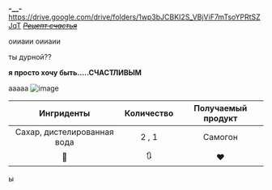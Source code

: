 **-__-**
https://drive.google.com/drive/folders/1wp3bJCBKI2S_VBjViF7mTsoYPRtSZJqT
~~*[Рецепт счастья](https://docs.google.com/document/d/1w8_jE1Jzi9Pc0gEUSlwQpQHymXMk0EchdNBDwqHXnuk/edit?usp=sharing)*~~

оииаии оииаии

ты дурной??

**я просто хочу быть.....СЧАСТЛИВЫМ**

ааааа
![image](https://github.com/user-attachments/assets/425f8289-27f4-42f8-849b-a77393635703)

| Ингриденты | Количество | Получаемый продукт |
|:----------:|:----------:|:----------:|
|Сахар, дистелированная вода|2 , 1|Самогон|
|🚰|🔃|❤️|
ы
